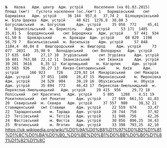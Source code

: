 `
№ 	Назва 	Адм. центр 	Адм. устрій 	Населення
(на 01.03.2015) 	Площа
(км²) 	Густота населення
(ос./км²)
1 	Баришівський 	смт Баришівка 	Адм. устрій 	36 144 	957,6 	37,74
2 	Білоцерківський 	м. Біла Церква 	Адм. устрій 	48 621 	1276,8 	38,08
3 	Богуславський 	м. Богуслав 	Адм. устрій 	35 056 	772 	45,41
4 	Бориспільський 	м. Бориспіль 	Адм. устрій 	53 171 	1485 	35,81
5 	Бородянський 	смт Бородянка 	Адм. устрій 	57 441 	934 	61,50
6 	Броварський 	м. Бровари 	Адм. устрій 	68 029 	1198 	56,79
7 	Васильківський 	м. Васильків 	Адм. устрій 	57 848 	1184,4 	48,84
8 	Вишгородський 	м. Вишгород 	Адм. устрій 	73 077 	2031 	35,98
9 	Володарський 	смт Володарка 	Адм. устрій 	17 635 	649 	27,17
10 	Згурівський 	смт Згурівка 	Адм. устрій 	16 881 	763,08 	22,12
11 	Іванківський 	смт Іванків 	Адм. устрій 	30 201 	3616 	8,35
12 	Кагарлицький 	м. Кагарлик 	Адм. устрій 	33 583 	926 	36,27
13 	Києво-Святошинський 	м. Київ 	Адм. устрій 	166 923 	726 	229,92
14 	Макарівський 	смт Макарів 	Адм. устрій 	37 051 	1400 	26,47
15 	Миронівський 	м. Миронівка 	Адм. устрій 	34 520 	904 	38,19
16 	Обухівський 	м. Обухів 	Адм. устрій 	35 894 	773 	46,43
17 	Переяслав-Хмельницький 	м. Переяслав-Хмельницький 	Адм. устрій 	28 415 	956 	29,72
18 	Поліський 	смт Красятичі 	Адм. устрій 	5 805 	1288 	4,51
19 	Рокитнянський 	смт Рокитне 	Адм. устрій 	27 669 	661,51 	41,83
20 	Сквирський 	м. Сквира 	Адм. устрій 	37 557 	980 	38,32
21 	Ставищенський 	смт Ставище 	Адм. устрій 	22 559 	674 	33,47
22 	Таращанський 	м. Тараща 	Адм. устрій 	28 744 	758 	37,92
23 	Тетіївський 	м. Тетіїв 	Адм. устрій 	31 948 	756 	42,26
24 	Фастівський 	м. Фастів 	Адм. устрій 	30 856 	896,25 	34,43
25 	Яготинський 	м. Яготин 	Адм. устрій 	33 398 	793,25 	42,10
`
https://uk.wikipedia.org/wiki/%D0%9A%D0%B8%D1%97%D0%B2%D1%81%D1%8C%D0%BA%D0%B0_%D0%BE%D0%B1%D0%BB%D0%B0%D1%81%D1%82%D1%8C
